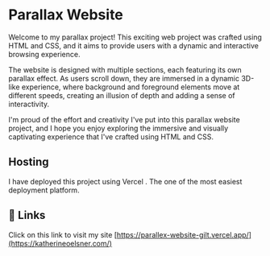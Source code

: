 
# Parallax Website

Welcome to my parallax project! This exciting web project was crafted using HTML and CSS, and it aims to provide users with a dynamic and interactive browsing experience.

The website is designed with multiple sections, each featuring its own parallax effect. As users scroll down, they are immersed in a dynamic 3D-like experience, where background and foreground elements move at different speeds, creating an illusion of depth and adding a sense of interactivity.

I'm proud of the effort and creativity I've put into this parallax website project, and I hope you enjoy exploring the immersive and visually captivating experience that I've crafted using HTML and CSS.




## Hosting
I have deployed this project using Vercel . The one of the most easiest deployment platform. 





## 🔗 Links
Click on this link to visit my site
[https://parallex-website-gilt.vercel.app/](https://katherineoelsner.com/)




